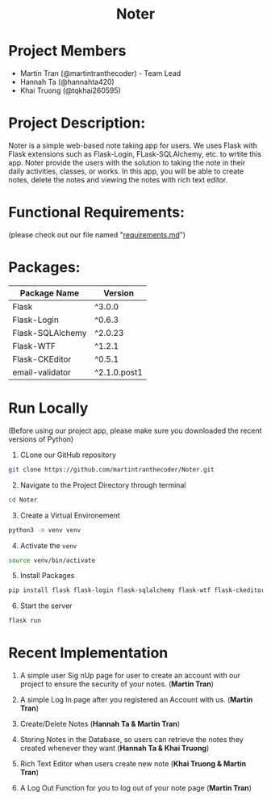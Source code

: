 <h1 align="center"> Noter</h1>

# Project Members
- Martin Tran (@martintranthecoder) - Team Lead
- Hannah Ta (@hannahta420)
- Khai Truong (@tqkhai260595)

# Project Description:
Noter is a simple web-based note taking app for users. We uses Flask with Flask extensions such as Flask-Login, FLask-SQLAlchemy, etc. to wrtite this app. Noter provide the users with the solution to taking the note in their daily activities, classes, or works. In this app, you will be able to create notes, delete the notes and viewing the notes with rich text editor.

# Functional Requirements: 
(please check out our file named "[requirements.md](https://github.com/martintranthecoder/Noter/blob/main/requirements.md)")

# Packages:
 | Package Name           | Version      | 
  | ----------------------| -------------| 
  | Flask                 | ^3.0.0       | 
  | Flask-Login           | ^0.6.3       | 
  | Flask-SQLAlchemy      | ^2.0.23      | 
  | Flask-WTF             | ^1.2.1       | 
  | Flask-CKEditor        | ^0.5.1       | 
  | email-validator       | ^2.1.0.post1 | 
 
# Run Locally
(Before using our project app, please make sure you downloaded the recent versions of Python)

1. CLone our GitHub repository 
~~~bash
git clone https://github.com/martintranthecoder/Noter.git
~~~

2. Navigate to the Project Directory through terminal
~~~bash
cd Noter
~~~

3. Create a Virtual Environement 
~~~bash
python3 -m venv venv
~~~

4. Activate the `venv`
~~~bash
source venv/bin/activate
~~~

5. Install Packages
~~~bash
pip install flask flask-login flask-sqlalchemy flask-wtf flask-ckeditor email-validator
~~~

6. Start the server
~~~bash
flask run
~~~

# Recent Implementation
1. A simple user Sig nUp page for user to create an account with our project to ensure the security of your notes. (**Martin Tran**)

2. A simple Log In page after you registered an Account with us. (**Martin Tran**)

3. Create/Delete Notes (**Hannah Ta & Martin Tran**)

4. Storing Notes in the Database, so users can retrieve the notes they created whenever they want (**Hannah Ta & Khai Truong**)

5. Rich Text Editor when users create new note (**Khai Truong & Martin Tran**)

6. A Log Out Function for you to log out of your note page (**Martin Tran**)




